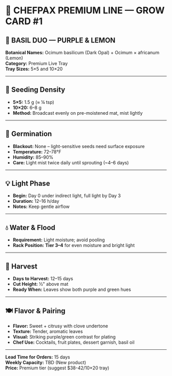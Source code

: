 # 🌿 CHEFPAX PREMIUM LINE — GROW CARD #1
## 🍋 BASIL DUO — PURPLE & LEMON

**Botanical Names:** Ocimum basilicum (Dark Opal) + Ocimum × africanum (Lemon)  
**Category:** Premium Live Tray  
**Tray Sizes:** 5×5 and 10×20

---

## 🌱 Seeding Density

- **5×5:** 1.5 g (≈ ¼ tsp)
- **10×20:** 6–8 g
- **Method:** Broadcast evenly on pre-moistened mat, mist lightly

---

## 🌱 Germination

- **Blackout:** None – light-sensitive seeds need surface exposure
- **Temperature:** 72–78°F
- **Humidity:** 85–90%
- **Care:** Light mist twice daily until sprouting (~4–6 days)

---

## 💡 Light Phase

- **Begin:** Day 0 under indirect light, full light by Day 3
- **Duration:** 12–16 h/day
- **Notes:** Keep gentle airflow

---

## 💧 Water & Flood

- **Requirement:** Light moisture; avoid pooling
- **Rack Position:** **Tier 3–4** for even moisture and bright light

---

## 🌿 Harvest

- **Days to Harvest:** 12–15 days
- **Cut Height:** ½" above mat
- **Ready When:** Leaves show both purple and green hues

---

## 🍽️ Flavor & Pairing

- **Flavor:** Sweet + citrusy with clove undertone
- **Texture:** Tender, aromatic leaves
- **Visual:** Striking purple/green contrast for plating
- **Chef Use:** Cocktails, fruit plates, dessert garnish, basil oil

---

**Lead Time for Orders:** 15 days  
**Weekly Capacity:** TBD (New product)  
**Price:** Premium tier (suggest $38-42/10×20 tray)

